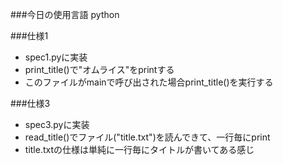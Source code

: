 ###今日の使用言語
python


###仕様1
* spec1.pyに実装
* print_title()で"オムライス"をprintする
* このファイルがmainで呼び出された場合print_title()を実行する


###仕様3
* spec3.pyに実装
* read_title()でファイル("title.txt")を読んできて、一行毎にprint
* title.txtの仕様は単純に一行毎にタイトルが書いてある感じ
